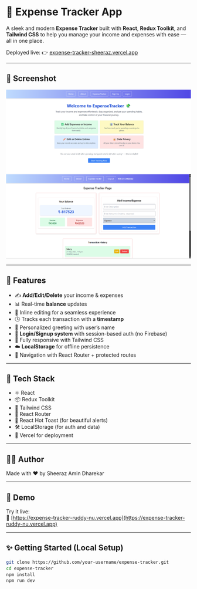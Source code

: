 # 💸 Expense Tracker App

A sleek and modern **Expense Tracker** built with **React**, **Redux Toolkit**, and **Tailwind CSS** to help you manage your income and expenses with ease — all in one place.

Deployed live: 👉 [expense-tracker-sheeraz.vercel.app](https://expense-tracker-ruddy-nu.vercel.app/)

---

## 📸 Screenshot

![Expense Tracker Screenshot/Home](./Home.png)
![Expense Tracker Screenshot/Expense](./Expense.png)

---

## 🚀 Features

- ✍️ **Add/Edit/Delete** your income & expenses
- 📊 Real-time **balance** updates
- 🧠 Inline editing for a seamless experience
- 🕓 Tracks each transaction with a **timestamp**
- 👋 Personalized greeting with user’s name
- 🔐 **Login/Signup system** with session-based auth (no Firebase)
- 🌈 Fully responsive with Tailwind CSS
- ☁️ **LocalStorage** for offline persistence
- 🧭 Navigation with React Router + protected routes

---

## 🔧 Tech Stack

- ⚛️ React
- 📦 Redux Toolkit
- 🎨 Tailwind CSS
- 🔁 React Router
- 🍞 React Hot Toast (for beautiful alerts)
- 🛠️ LocalStorage (for auth and data)
- 🔄 Vercel for deployment

---

## 👨‍💻 Author
Made with ❤️ by Sheeraz Amin Dharekar

---

## 🧪 Demo

Try it live:  
🔗 [https://expense-tracker-ruddy-nu.vercel.app](https://expense-tracker-ruddy-nu.vercel.app)

---

## ✨ Getting Started (Local Setup)

```bash
git clone https://github.com/your-username/expense-tracker.git
cd expense-tracker
npm install
npm run dev


